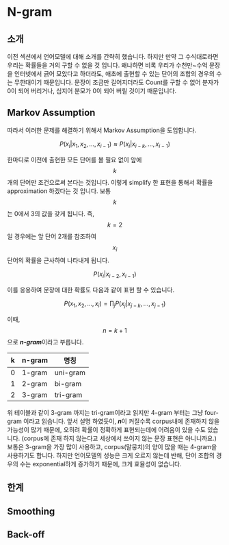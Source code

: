 # N-gram

## 소개

이전 섹션에서 언어모델에 대해 소개를 간략히 했습니다. 하지만 만약 그 수식대로라면 우리는 확률들을 거의 구할 수 없을 것 입니다. 왜냐하면 비록 우리가 수천만~수억 문장을 인터넷에서 긁어 모았다고 하더라도, 애초에 출현할 수 있는 단어의 조합의 경우의 수는 무한대이기 때문입니다. 문장이 조금만 길어지더라도 Count를 구할 수 없어 분자가 0이 되어 버리거나, 심지어 분모가 0이 되어 버릴 것이기 때문입니다.

## Markov Assumption

따라서 이러한 문제를 해결하기 위해서 Markov Assumption을 도입합니다.

$$
P(x_i|x_1,x_2,...,x_{i-1})≈P(x_i|x_{i-k},...,x_{i-1})
$$

한마디로 이전에 출현한 모든 단어를 볼 필요 없이 앞에 $$ k $$ 개의 단어만 조건으로써 본다는 것입니다. 이렇게 simplify 한 표현을 통해서 확률을 approximation 하겠다는 것 입니다. 보통 $$ k $$는 0에서 3의 값을 갖게 됩니다. 즉, $$ k = 2 $$ 일 경우에는 앞 단어 2개를 참조하여 $$ x_i $$ 단어의 확률을 근사하여 나타내게 됩니다.

$$
P(x_i|x_{i-2},x_{i-1}) 
$$

이를 응용하여 문장에 대한 확률도 다음과 같이 표현 할 수 있습니다.

$$
P(x_1,x_2,...,x_i)=\prod_{j}{P(x_j|x_{j-k},...,x_{j-1})}
$$

이때, $$ n=k+1 $$으로 ***n-gram***이라고 부릅니다.

| k | n-gram | 명칭 |
|-|-|-|
| 0 | 1-gram | uni-gram |
| 1 | 2-gram | bi-gram |
| 2 | 3-gram | tri-gram |

위 테이블과 같이 3-gram 까지는 tri-gram이라고 읽지만 4-gram 부터는 그냥 four-gram 이라고 읽습니다. 앞서 설명 하였듯이, ***n***이 커질수록 corpus내에 존재하지 않을 가능성이 많기 때문에, 오히려 확률이 정확하게 표현되는데에 어려움이 있을 수도 있습니다. (corpus에 존재 하지 않는다고 세상에서 쓰이지 않는 문장 표현은 아니니까요.) 보통은 3-gram을 가장 많이 사용하고, corpus(말뭉치)의 양이 많을 때는 4-gram을 사용하기도 합니다. 하지만 언어모델의 성능은 크게 오르지 않는데 반해, 단어 조합의 경우의 수는 exponential하게 증가하기 때문에, 크게 효율성이 없습니다.

## 한계

## Smoothing

## Back-off